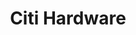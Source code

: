 ---
title: "Citi Hardware"
url: /davao-city/citi-hardware-carlos-p-garcia-highway/
shop: Baumarkt
---